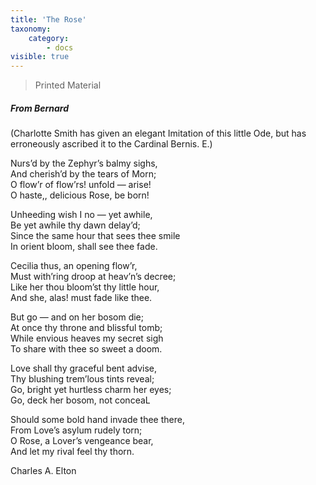 ```yaml
---
title: 'The Rose'
taxonomy:
    category:
        - docs
visible: true
---
```


> <span class="red">Printed Material</span>

##### From Bernard
  
(Charlotte Smith has given an elegant Imitation of this little Ode, but has erroneously ascribed it to the Cardinal Bernis. E.)  
  
Nurs’d by the Zephyr’s balmy sighs,  
And cherish’d by the tears of Morn;  
O flow’r of flow’rs! unfold — arise!  
O haste,, delicious Rose, be born!  
  
Unheeding wish I no — yet awhile,  
Be yet awhile thy dawn delay’d;  
Since the same hour that sees thee smile  
In orient bloom, shall see thee fade.  
  
Cecilia thus, an opening flow’r,  
Must with’ring droop at heav’n’s decree;  
Like her thou bloom’st thy little hour,  
And she, alas! must fade like thee.  
  
But go — and on her bosom die;  
At once thy throne and blissful tomb;  
While envious heaves my secret sigh  
To share with thee so sweet a doom.  
  
Love shall thy graceful bent advise,  
Thy blushing trem’lous tints reveal;  
Go, bright yet hurtless charm her eyes;  
Go, deck her bosom, not conceaL  
  
Should some bold hand invade thee there,  
From Love’s asylum rudely torn;  
O Rose, a Lover’s vengeance bear,  
And let my rival feel thy thorn.  
  
Charles A. Elton